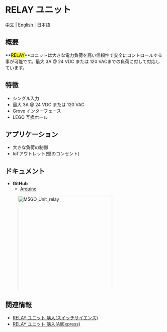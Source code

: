 # RELAY ユニット

[中文](/zh_CN/product_documents/units/unit_relay) | [English](en/product_documents/units/unit_relay) | 日本語


## 概要

**<mark>RELAY</marK>**ユニットは大きな電力負荷を高い信頼性で安全にコントロールする事が可能です。最大 3A @ 24 VDC または 120 VACまでの負荷に対して対応しています。

## 特徴

- シングル入力
- 最大 3A @ 24 VDC または 120 VAC
- Grove インターフェース
- LEGO 互換ホール

## アプリケーション

- 大きな負荷の制御
- IoTアウトレット(壁のコンセント)

## ドキュメント

- **GitHub**
  - [Arduino](https://github.com/m5stack/M5Stack/tree/master/examples/Unit/Relay)

<figure>
    <img src="assets/img/product_pics/units/M5GO_Unit_relay.jpg" alt="M5GO_Unit_relay" height="300px" width="300px">
</figure>

## 関連情報

- [RELAY ユニット 購入(スイッチサイエンス)](https://www.switch-science.com/catalog/4054/)
- [RELAY ユニット 購入(AliExpress)](https://www.aliexpress.com/store/product/M5Stack-DC-3A-30-AC-3A-220-ESP32/3226069_32922856211.html)